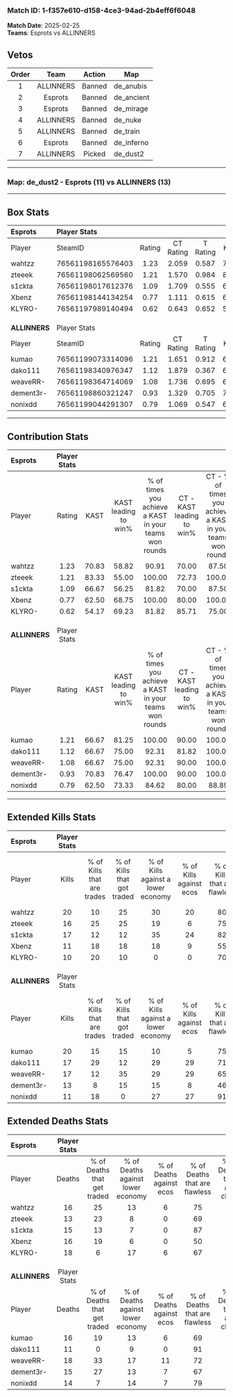 ### Match ID: 1-f357e610-d158-4ce3-94ad-2b4eff6f6048  
**Match Date**: 2025-02-25  
**Teams**: Esprots vs ALLINNERS  

## Vetos  

| Order | Team | Action | Map |
| :---: | :--: | :----: | --- |
| 1 | ALLINNERS | Banned | de_anubis |
| 2 | Esprots | Banned | de_ancient |
| 3 | Esprots | Banned | de_mirage |
| 4 | ALLINNERS | Banned | de_nuke |
| 5 | ALLINNERS | Banned | de_train |
| 6 | Esprots | Banned | de_inferno |
| 7 | ALLINNERS | Picked | de_dust2 |

---  

### **Map**: de_dust2 - Esprots (11) vs ALLINNERS (13)  
---  

## Box Stats  

| **Esprots**   | Player Stats      |        |           |          |       |      |       |         |        |      |     |
| :- | :- | :-: | :-: | :-: | :-: | :-: | :-: | :-: | :-: | :-: | :-: |
| Player        | SteamID           | Rating | CT Rating | T Rating | KAST  | ADR  | Kills | Assists | Deaths | K/D  | HS% |
| wahtzz        | 76561198165576403 |  1.23  |   2.059   |  0.587   | 70.83 | 83.8 |  20   |    5    |   16   | 1.25 | 55  |
| zteeek        | 76561198062569560 |  1.21  |   1.570   |  0.984   | 83.33 | 65.7 |  16   |   10    |   13   | 1.23 | 62  |
| s1ckta        | 76561198017612376 |  1.09  |   1.709   |  0.555   | 66.67 | 77.3 |  17   |    3    |   15   | 1.13 | 47  |
| Xbenz         | 76561198144134254 |  0.77  |   1.111   |  0.615   | 62.50 | 61.0 |  11   |    3    |   16   | 0.69 | 63  |
| KLYRO-        | 76561197989140494 |  0.62  |   0.643   |  0.652   | 54.17 | 54.9 |  10   |    6    |   18   | 0.56 | 80  |
|               |                   |        |           |          |       |      |       |         |        |      |     |
|               |                   |        |           |          |       |      |       |         |        |      |     |
|               |                   |        |           |          |       |      |       |         |        |      |     |
| **ALLINNERS** | Player Stats      |        |           |          |       |      |       |         |        |      |     |
| Player        | SteamID           | Rating | CT Rating | T Rating | KAST  | ADR  | Kills | Assists | Deaths | K/D  | HS% |
| kumao         | 76561199073314096 |  1.21  |   1.651   |  0.912   | 66.67 | 89.0 |  20   |    4    |   16   | 1.25 | 60  |
| dako111       | 76561198340976347 |  1.12  |   1.879   |  0.367   | 66.67 | 61.9 |  17   |    2    |   11   | 1.55 | 76  |
| weaveRR-      | 76561198364714069 |  1.08  |   1.736   |  0.695   | 66.67 | 92.8 |  17   |    6    |   18   | 0.94 | 70  |
| dement3r-     | 76561198860321247 |  0.93  |   1.329   |  0.705   | 70.83 | 63.2 |  13   |    3    |   15   | 0.87 | 53  |
| nonixdd       | 76561199044291307 |  0.79  |   1.069   |  0.547   | 62.50 | 53.2 |  11   |    3    |   14   | 0.79 | 18  |
---  

## Contribution Stats  

| **Esprots**   | Player Stats |       |                      |                                                        |                           |                                                             |                          |                                                            |
| :- | :-: | :-: | :-: | :-: | :-: | :-: | :-: | :-: |
| Player        |    Rating    | KAST  | KAST leading to win% | % of times you achieve a KAST in your teams won rounds | CT - KAST leading to win% | CT - % of times you achieve a KAST in your teams won rounds | T - KAST leading to win% | T - % of times you achieve a KAST in your teams won rounds |
| wahtzz        |     1.23     | 70.83 |        58.82         |                         90.91                          |           70.00           |                            87.50                            |          42.86           |                           100.00                           |
| zteeek        |     1.21     | 83.33 |        55.00         |                         100.00                         |           72.73           |                           100.00                            |          33.33           |                           100.00                           |
| s1ckta        |     1.09     | 66.67 |        56.25         |                         81.82                          |           70.00           |                            87.50                            |          33.33           |                           66.67                            |
| Xbenz         |     0.77     | 62.50 |        68.75         |                         100.00                         |           80.00           |                           100.00                            |          50.00           |                           100.00                           |
| KLYRO-        |     0.62     | 54.17 |        69.23         |                         81.82                          |           85.71           |                            75.00                            |          50.00           |                           100.00                           |
|               |              |       |                      |                                                        |                           |                                                             |                          |                                                            |
|               |              |       |                      |                                                        |                           |                                                             |                          |                                                            |
|               |              |       |                      |                                                        |                           |                                                             |                          |                                                            |
| **ALLINNERS** | Player Stats |       |                      |                                                        |                           |                                                             |                          |                                                            |
| Player        |    Rating    | KAST  | KAST leading to win% | % of times you achieve a KAST in your teams won rounds | CT - KAST leading to win% | CT - % of times you achieve a KAST in your teams won rounds | T - KAST leading to win% | T - % of times you achieve a KAST in your teams won rounds |
| kumao         |     1.21     | 66.67 |        81.25         |                         100.00                         |           90.00           |                           100.00                            |          66.67           |                           100.00                           |
| dako111       |     1.12     | 66.67 |        75.00         |                         92.31                          |           81.82           |                           100.00                            |          60.00           |                           75.00                            |
| weaveRR-      |     1.08     | 66.67 |        75.00         |                         92.31                          |           90.00           |                           100.00                            |          50.00           |                           75.00                            |
| dement3r-     |     0.93     | 70.83 |        76.47         |                         100.00                         |           90.00           |                           100.00                            |          57.14           |                           100.00                           |
| nonixdd       |     0.79     | 62.50 |        73.33         |                         84.62                          |           80.00           |                            88.89                            |          60.00           |                           75.00                            |
---  

## Extended Kills Stats  

| **Esprots**   | Player Stats |                            |                            |                                    |                         |                              |                                 |                                       |                    |           |
| :- | :-: | :-: | :-: | :-: | :-: | :-: | :-: | :-: | :-: | :-: |
| Player        |    Kills     | % of Kills that are trades | % of Kills that got traded | % of Kills against a lower economy | % of Kills against ecos | % of Kills that are flawless | % of Kills that are close duels | % of Kills that are assisted by flash | Pistol Round Kills | AWP Kills |
| wahtzz        |      20      |             10             |             25             |                 30                 |           20            |              80              |               15                |                   5                   |         0          |     6     |
| zteeek        |      16      |             25             |             25             |                 19                 |            6            |              75              |                0                |                   0                   |         1          |     0     |
| s1ckta        |      17      |             12             |             12             |                 35                 |           24            |              82              |                0                |                  12                   |         0          |     0     |
| Xbenz         |      11      |             18             |             18             |                 18                 |            9            |              55              |                9                |                   9                   |         1          |     0     |
| KLYRO-        |      10      |             20             |             10             |                 0                  |            0            |              70              |                0                |                  10                   |         1          |     0     |
|               |              |                            |                            |                                    |                         |                              |                                 |                                       |                    |           |
|               |              |                            |                            |                                    |                         |                              |                                 |                                       |                    |           |
|               |              |                            |                            |                                    |                         |                              |                                 |                                       |                    |           |
| **ALLINNERS** | Player Stats |                            |                            |                                    |                         |                              |                                 |                                       |                    |           |
| Player        |    Kills     | % of Kills that are trades | % of Kills that got traded | % of Kills against a lower economy | % of Kills against ecos | % of Kills that are flawless | % of Kills that are close duels | % of Kills that are assisted by flash | Pistol Round Kills | AWP Kills |
| kumao         |      20      |             15             |             15             |                 10                 |            5            |              75              |                5                |                  10                   |         5          |     0     |
| dako111       |      17      |             29             |             12             |                 29                 |           29            |              71              |                6                |                   6                   |         1          |     0     |
| weaveRR-      |      17      |             12             |             35             |                 29                 |           29            |              65              |                6                |                  12                   |         1          |     0     |
| dement3r-     |      13      |             8              |             15             |                 15                 |            8            |              46              |                8                |                   8                   |         3          |     4     |
| nonixdd       |      11      |             18             |             0              |                 27                 |           27            |              91              |                0                |                   0                   |         0          |     8     |
## Extended Deaths Stats  

| **Esprots**   | Player Stats |                             |                                   |                          |                               |                            |                           |               |
| :- | :-: | :-: | :-: | :-: | :-: | :-: | :-: | :-: |
| Player        |    Deaths    | % of Deaths that get traded | % of Deaths against lower economy | % of Deaths against ecos | % of Deaths that are flawless | % of Deaths that are close | % of Deaths while blinded | Deaths to AWP |
| wahtzz        |      16      |             25              |                13                 |            6             |              75               |             6              |            19             |       4       |
| zteeek        |      13      |             23              |                 8                 |            0             |              69               |             8              |             8             |       2       |
| s1ckta        |      15      |             13              |                 7                 |            0             |              87               |             0              |             0             |       1       |
| Xbenz         |      16      |             19              |                 6                 |            0             |              50               |             6              |            13             |       1       |
| KLYRO-        |      18      |              6              |                17                 |            6             |              67               |             6              |             0             |       4       |
|               |              |                             |                                   |                          |                               |                            |                           |               |
|               |              |                             |                                   |                          |                               |                            |                           |               |
|               |              |                             |                                   |                          |                               |                            |                           |               |
| **ALLINNERS** | Player Stats |                             |                                   |                          |                               |                            |                           |               |
| Player        |    Deaths    | % of Deaths that get traded | % of Deaths against lower economy | % of Deaths against ecos | % of Deaths that are flawless | % of Deaths that are close | % of Deaths while blinded | Deaths to AWP |
| kumao         |      16      |             19              |                13                 |            6             |              69               |             0              |             6             |       2       |
| dako111       |      11      |              0              |                 9                 |            0             |              91               |             0              |            18             |       1       |
| weaveRR-      |      18      |             33              |                17                 |            11            |              72               |             11             |             6             |       1       |
| dement3r-     |      15      |             27              |                13                 |            7             |              67               |             0              |             7             |       0       |
| nonixdd       |      14      |              7              |                14                 |            7             |              79               |             14             |             0             |       2       |
